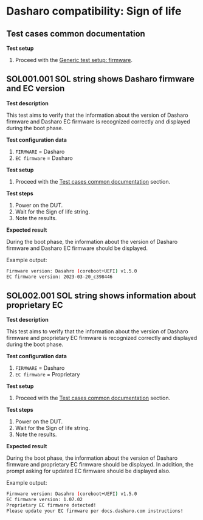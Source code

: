 # Dasharo compatibility: Sign of life

## Test cases common documentation

**Test setup**

1. Proceed with the
   [Generic test setup: firmware](../../generic-test-setup/#firmware).

## SOL001.001 SOL string shows Dasharo firmware and EC version

**Test description**

This test aims to verify that the information about the version of Dasharo
firmware and Dasharo EC firmware is recognized correctly and displayed during
the boot phase.

**Test configuration data**

1. `FIRMWARE` = Dasharo
1. `EC firmware` = Dasharo

**Test setup**

1. Proceed with the
   [Test cases common documentation](#test-cases-common-documentation) section.

**Test steps**

1. Power on the DUT.
1. Wait for the Sign of life string.
1. Note the results.

**Expected result**

During the boot phase, the information about the version of Dasharo firmware and
Dasharo EC firmware should be displayed.

Example output:

```bash
Firmware version: Dasahro (coreboot+UEFI) v1.5.0
EC firmware version: 2023-03-20_c398446
```

## SOL002.001 SOL string shows information about proprietary EC

**Test description**

This test aims to verify that the information about the version of Dasharo
firmware and proprietary EC firmware is recognized correctly and displayed
during the boot phase.

**Test configuration data**

1. `FIRMWARE` = Dasharo
1. `EC firmware` = Proprietary

**Test setup**

1. Proceed with the
   [Test cases common documentation](#test-cases-common-documentation) section.

**Test steps**

1. Power on the DUT.
1. Wait for the Sign of life string.
1. Note the results.

**Expected result**

During the boot phase, the information about the version of Dasharo firmware and
proprietary EC firmware should be displayed. In addition, the prompt asking for
updated EC firmware should be displayed also.

Example output:

```bash
Firmware version: Dasahro (coreboot+UEFI) v1.5.0
EC firmware version: 1.07.02
Proprietary EC firmware detected!
Please update your EC firmware per docs.dasharo.com instructions!
```
